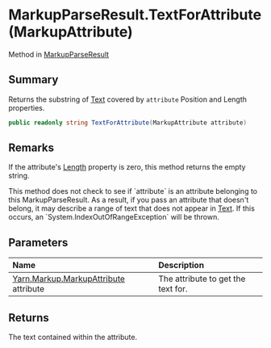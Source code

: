# MarkupParseResult.TextForAttribute(MarkupAttribute)

Method in [MarkupParseResult](/docs/api/csharp/yarn.markup.markupparseresult.md)

## Summary


Returns the substring of  <a href="yarn.markup.markupparseresult.text.md">Text</a>  covered by
`attribute`  Position and Length properties.


```csharp
public readonly string TextForAttribute(MarkupAttribute attribute)
```

## Remarks

<p>
If the attribute's <a href="yarn.markup.markupattribute.length.md">Length</a>
property is zero, this method returns the empty string.
</p> <p>
This method does not check to see if `attribute` is an attribute belonging to this
MarkupParseResult. As a result, if you pass an attribute that
doesn't belong, it may describe a range of text that does not
appear in <a href="yarn.markup.markupparseresult.text.md">Text</a>. If this occurs, an `System.IndexOutOfRangeException` will be thrown.
</p>

## Parameters

|Name|Description|
|:---|:---|
|[Yarn.Markup.MarkupAttribute](/docs/api/csharp/yarn.markup.markupattribute.md) attribute|The attribute to get the text for.|

## Returns

The text contained within the attribute.

